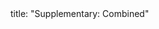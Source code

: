 <frontmatter>
title: "Supplementary: Combined"
</frontmatter>

<include src="container-inPage-asFlat.md" boilerplate />
